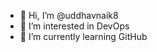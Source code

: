 - 👋 Hi, I’m @uddhavnaik8
- 👀 I’m interested in DevOps
- 🌱 I’m currently learning GitHub

<!---
uddhavnaik8/uddhavnaik8 is a ✨ special ✨ repository because its `README.md` (this file) appears on your GitHub profile.
You can click the Preview link to take a look at your changes.
--->
